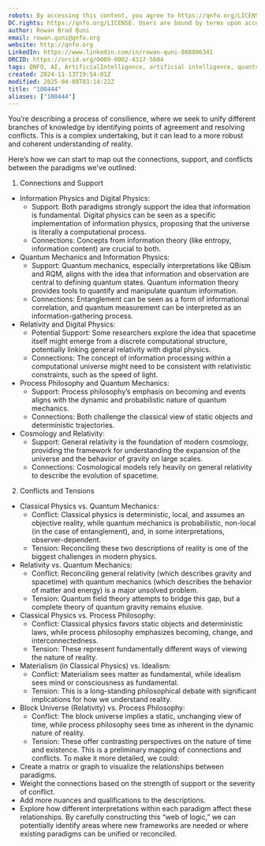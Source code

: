 ```yaml
---
robots: By accessing this content, you agree to https://qnfo.org/LICENSE. Non-commercial use only. Attribution required.
DC.rights: https://qnfo.org/LICENSE. Users are bound by terms upon access.
author: Rowan Brad Quni
email: rowan.quni@qnfo.org
website: http://qnfo.org
LinkedIn: https://www.linkedin.com/in/rowan-quni-868006341
ORCID: https://orcid.org/0009-0002-4317-5604
tags: QNFO, AI, ArtificialIntelligence, artificial intelligence, quantum, physics, science, Einstein, QuantumMechanics, quantum mechanics, QuantumComputing, quantum computing, information, InformationTheory, information theory, InformationalUniverse, informational universe, informational universe hypothesis, IUH
created: 2024-11-13T19:54:01Z
modified: 2025-04-09T03:14:22Z
title: "100444"
aliases: ["100444"]
---
```


You’re describing a process of consilience, where we seek to unify different branches of knowledge by identifying points of agreement and resolving conflicts. This is a complex undertaking, but it can lead to a more robust and coherent understanding of reality.

Here’s how we can start to map out the connections, support, and conflicts between the paradigms we’ve outlined:

1. Connections and Support
 - Information Physics and Digital Physics:
   - Support: Both paradigms strongly support the idea that information is fundamental. Digital physics can be seen as a specific implementation of information physics, proposing that the universe is literally a computational process.
   - Connections: Concepts from information theory (like entropy, information content) are crucial to both.
 - Quantum Mechanics and Information Physics:
   - Support: Quantum mechanics, especially interpretations like QBism and RQM, aligns with the idea that information and observation are central to defining quantum states. Quantum information theory provides tools to quantify and manipulate quantum information.
   - Connections: Entanglement can be seen as a form of informational correlation, and quantum measurement can be interpreted as an information-gathering process.
 - Relativity and Digital Physics:
   - Potential Support: Some researchers explore the idea that spacetime itself might emerge from a discrete computational structure, potentially linking general relativity with digital physics.
   - Connections: The concept of information processing within a computational universe might need to be consistent with relativistic constraints, such as the speed of light.
 - Process Philosophy and Quantum Mechanics:
   - Support: Process philosophy’s emphasis on becoming and events aligns with the dynamic and probabilistic nature of quantum mechanics.
   - Connections: Both challenge the classical view of static objects and deterministic trajectories.
 - Cosmology and Relativity:
   - Support: General relativity is the foundation of modern cosmology, providing the framework for understanding the expansion of the universe and the behavior of gravity on large scales.
   - Connections: Cosmological models rely heavily on general relativity to describe the evolution of spacetime.
2. Conflicts and Tensions
 - Classical Physics vs. Quantum Mechanics:
   - Conflict: Classical physics is deterministic, local, and assumes an objective reality, while quantum mechanics is probabilistic, non-local (in the case of entanglement), and, in some interpretations, observer-dependent.
   - Tension: Reconciling these two descriptions of reality is one of the biggest challenges in modern physics.
 - Relativity vs. Quantum Mechanics:
   - Conflict: Reconciling general relativity (which describes gravity and spacetime) with quantum mechanics (which describes the behavior of matter and energy) is a major unsolved problem.
   - Tension: Quantum field theory attempts to bridge this gap, but a complete theory of quantum gravity remains elusive.
 - Classical Physics vs. Process Philosophy:
   - Conflict: Classical physics favors static objects and deterministic laws, while process philosophy emphasizes becoming, change, and interconnectedness.
   - Tension: These represent fundamentally different ways of viewing the nature of reality.
 - Materialism (in Classical Physics) vs. Idealism:
   - Conflict: Materialism sees matter as fundamental, while idealism sees mind or consciousness as fundamental.
   - Tension: This is a long-standing philosophical debate with significant implications for how we understand reality.
 - Block Universe (Relativity) vs. Process Philosophy:
   - Conflict: The block universe implies a static, unchanging view of time, while process philosophy sees time as inherent in the dynamic nature of reality.
   - Tension: These offer contrasting perspectives on the nature of time and existence.
This is a preliminary mapping of connections and conflicts. To make it more detailed, we could:
 - Create a matrix or graph to visualize the relationships between paradigms.
 - Weight the connections based on the strength of support or the severity of conflict.
 - Add more nuances and qualifications to the descriptions.
 - Explore how different interpretations within each paradigm affect these relationships.
By carefully constructing this “web of logic,” we can potentially identify areas where new frameworks are needed or where existing paradigms can be unified or reconciled.

